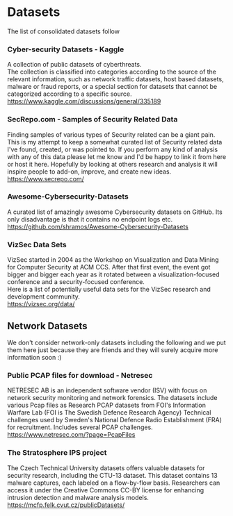 # Datasets
The list of consolidated datasets follow

### Cyber-security Datasets - Kaggle
A collection of public datasets of cyberthreats. \
The collection is classified into categories according to the source of the relevant information, such as network traffic datasets, host based datasets, malware or fraud reports, or a special section for datasets that cannot be categorized according to a specific source. \
https://www.kaggle.com/discussions/general/335189

### SecRepo.com - Samples of Security Related Data
Finding samples of various types of Security related can be a giant pain. This is my attempt to keep a somewhat curated list of Security related data I've found, created, or was pointed to. If you perform any kind of analysis with any of this data please let me know and I'd be happy to link it from here or host it here. Hopefully by looking at others research and analysis it will inspire people to add-on, improve, and create new ideas. \
https://www.secrepo.com/

### Awesome-Cybersecurity-Datasets
A curated list of amazingly awesome Cybersecurity datasets on GitHub. Its only disadvantage is that it contains no endpoint logs etc. \
https://github.com/shramos/Awesome-Cybersecurity-Datasets

### VizSec Data Sets
VizSec started in 2004 as the Workshop on Visualization and Data Mining for Computer Security at ACM CCS. After that first event, the event got bigger and bigger each year as it rotated between a visualization-focused conference and a security-focused conference. \
Here is a list of potentially useful data sets for the VizSec research and development community. \
https://vizsec.org/data/

## Network Datasets
We don't consider network-only datasets including the following and we put them here just because they are friends and they will surely acquire more information soon :)

### Public PCAP files for download - Netresec
NETRESEC AB is an independent software vendor (ISV) with focus on network security monitoring and network forensics. The datasets include various Pcap files as Research PCAP datasets from FOI's Information Warfare Lab (FOI is The Swedish Defence Research Agency) Technical challenges used by Sweden's National Defence Radio Establishment (FRA) for recruitment. Includes several PCAP challenges. \
https://www.netresec.com/?page=PcapFiles

### The Stratosphere IPS project 
The Czech Technical University datasets offers valuable datasets for security research, including the CTU-13 dataset. This dataset contains 13 malware captures, each labeled on a flow-by-flow basis. Researchers can access it under the Creative Commons CC-BY license for enhancing intrusion detection and malware analysis models. \
https://mcfp.felk.cvut.cz/publicDatasets/

